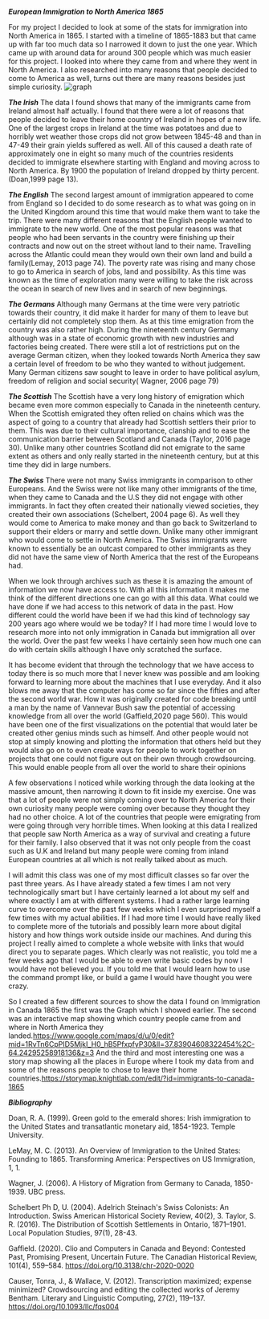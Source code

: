 **_European Immigration to North America 1865_**

For my project I decided to look at some of the stats for immigration into North America in 1865. I started with a timeline of 1865-1883 but that came up with far too much data so I narrowed it down to just the one year. Which came up with around data for around 300 people which was much easier for this project. I looked into where they came from and where they went in North America. I also researched into many reasons that people decided to come to America as well, turns out there are many reasons besides just simple curiosity.
![graph](https://github.com/Adam33dp/DH-Exploration-Exercise/blob/main/Immigration%20Graph.jpg)

**_The Irish_**
The data I found shows that many of the immigrants came from Ireland almost half actually. I found that there were a lot of reasons that people decided to leave their home country of Ireland in hopes of a new life. One of the largest crops in Ireland at the time was potatoes and due to horribly wet weather those crops did not grow between 1845-48 and than in 47-49 their grain yields suffered as well. All of this caused a death rate of approximately one in eight so many much of the countries residents decided to immigrate elsewhere starting with England and moving across to North America. By 1900 the population of Ireland dropped by thirty percent.(Doan,1999 page 13).

**_The English_**
The second largest amount of immigration appeared to come from England so I decided to do some research as to what was going on in the United Kingdom around this time that would make them want to take the trip. There were many different reasons that the English people wanted to immigrate to the new world. One of the most popular reasons was that people who had been servants in the country were finishing up their contracts and now out on the street without land to their name. Travelling across the Atlantic could mean  they  would own their own land and build a family(Lemay, 2013 page 74). The poverty rate was rising and many chose to go to America in search of jobs, land and possibility. As this time was known as the time of exploration many were willing to take the risk across the ocean in search of new lives and in search of new beginnings.

**_The Germans_**
Although many Germans at the time were very patriotic towards their country, it did make it harder for many of them to leave but certainly did not completely stop them. As at this time emigration from the country was also rather high. During the nineteenth century Germany although was in a state of economic growth with new industries and factories being created. There were still a lot of restrictions put on the average German citizen, when they looked towards North America they saw a certain level of freedom to be who they wanted to without judgement. Many German citizens saw sought to leave in order to have political asylum, freedom of religion and social security( Wagner, 2006 page 79)

**_The Scottish_**
The Scottish have a very long history of emigration which became even more common especially to Canada in the nineteenth century. When the Scottish emigrated they often relied on chains which was the aspect of going to a country that already had Scottish settlers their prior to them. This was due to their cultural importance, clanship and to ease the communication barrier between Scotland and Canada (Taylor, 2016 page 30). Unlike many other countries Scotland did not emigrate to the same extent as others and only really started in the nineteenth century, but at this time they did in large numbers.


**_The Swiss_**
There were not many Swiss immigrants in comparison to other Europeans. And the Swiss were not like many other immigrants of the time, when they came to Canada and the U.S they did not engage with other immigrants. In fact they often created their nationally viewed societies, they created their own associations (Schelbert, 2004 page 6). As well they would come to America to make money and than go back to Switzerland to support their elders or marry and settle down. Unlike many other immigrant who would come to settle in North America. The Swiss immigrants were known to essentially be an outcast compared to other immigrants as they did not have the same view of North America that the rest of the Europeans had.


When we look through archives such as these it is amazing the amount of information we now have access to. With all this information it makes me think of the different directions one can go with all this data. What could we have done if we had access to this network of data in the past. How different could the world have been if we had this kind of technology say 200 years ago where would we be today? If I had more time I would love to research more into not only immigration in Canada but immigration all over the world. Over the past few weeks I have certainly seen how much one can do with certain skills although I have only scratched the surface.

It has become evident that through the technology that we have access to today there is so much more that I never knew was possible and am looking forward to learning more about the machines that I use everyday. And it also blows me away that the computer has come so far since the fifties and after the second world war. How it was originally created for code breaking until a man by the name of Vannevar Bush saw the potential of accessing knowledge from all over the world (Gaffield,2020 page 560). This would have been one of the first visualizations on the potential that would later be created other genius minds such as himself. And other people would not stop at simply knowing and plotting the information that others held but they would also go on to even create ways for people to work together on projects that one could not figure out on their own through crowdsourcing. This would enable people from all over the world to share their opinions

A few observations I noticed while working through the data looking at the massive amount, then narrowing it down to fit inside my exercise. One was that a lot of people were not simply coming over to North America for their own curiosity many people were coming over because they thought they had no other choice. A lot of the countries that people were emigrating from were going through very horrible times. When looking at this data I realized that people saw North America as a way of survival and creating a future for their family. I also observed that it was not only people from the coast such as U.K and Ireland but many people were coming from inland European countries at all which is not really talked about as much.

I will admit this class was one of my most difficult classes so far over the past three years. As I have already stated a few times I am not very technologically smart but I have certainly learned a lot about my self and where exactly I am at with different systems. I had a rather large learning curve to overcome over the past few weeks which I even surprised myself a few times with my actual abilities. If I had more time I would have really liked to complete more of the tutorials and possibly learn more about digital history and how things work outside inside our machines. And during this project I really aimed to complete a whole website with links that would direct you to separate pages. Which clearly was not realistic, you told me a few weeks ago that I would be able to even write basic codes by now I would have not believed you. If you told me that I would learn how to use the command prompt like, or build a game I would have thought you were crazy.


So I created a few different sources to show the data I found on Immigration in Canada 1865 the first was the Graph which I showed earlier. The second was an interactive map showing which country people came from and where in North America they landed.https://www.google.com/maps/d/u/0/edit?mid=1RvTn6CpPID5MjkI_H0_hB5PfxpfyP30&ll=37.83904608322454%2C-64.24295258918136&z=3 And the third and most interesting one was a story map showing all the places in Europe where I took my data from and some of the reasons people to chose to leave their home countries.https://storymap.knightlab.com/edit/?id=immigrants-to-canada-1865












**_Bibliography_**

Doan, R. A. (1999). Green gold to the emerald shores: Irish immigration to the United States and transatlantic monetary aid, 1854-1923. Temple University.

LeMay, M. C. (2013). An Overview of Immigration to the United States: Founding to 1865. Transforming America: Perspectives on US Immigration, 1, 1.

Wagner, J. (2006). A History of Migration from Germany to Canada, 1850-1939. UBC press.

Schelbert Ph D, U. (2004). Adelrich Steinach's Swiss Colonists: An Introduction. Swiss American Historical Society Review, 40(2), 3.
Taylor, S. R. (2016). The Distribution of Scottish Settlements in Ontario, 1871–1901. Local Population Studies, 97(1), 28-43.

Gaffield. (2020). Clio and Computers in Canada and Beyond: Contested Past, Promising Present, Uncertain Future. The Canadian Historical Review, 101(4), 559–584. https://doi.org/10.3138/chr-2020-0020

Causer, Tonra, J., & Wallace, V. (2012). Transcription maximized; expense minimized? Crowdsourcing and editing the collected works of Jeremy Bentham. Literary and Linguistic Computing, 27(2), 119–137. https://doi.org/10.1093/llc/fqs004
